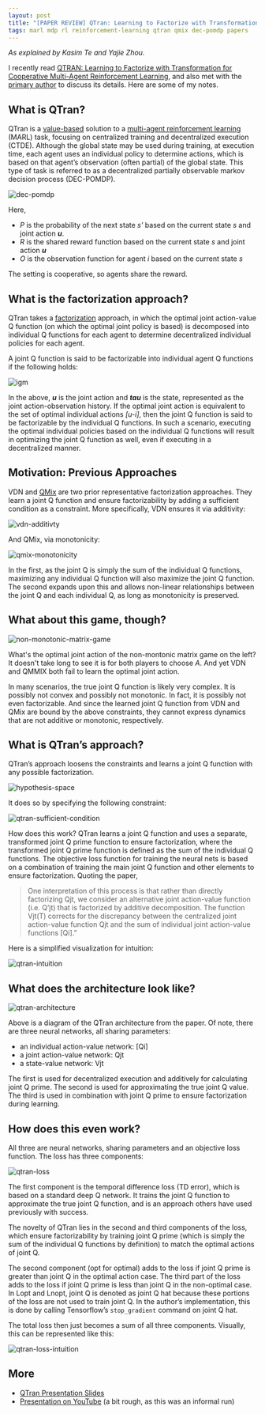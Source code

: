 ```yaml
---
layout: post
title: "[PAPER REVIEW] QTran: Learning to Factorize with Transformation"
tags: marl mdp rl reinforcement-learning qtran qmix dec-pomdp papers
---
```


*As explained by Kasim Te and Yajie Zhou.*

I recently
read 
[QTRAN: Learning to Factorize with Transformation for Cooperative Multi-Agent Reinforcement Learning](https://arxiv.org/abs/1905.05408),
and also met with the [primary author](https://github.com/Sonkyunghwan) to discuss its
details. Here are some of my notes.

## What is QTran?

QTran is a [value-based](https://lilianweng.github.io/lil-log/2018/02/19/a-long-peek-into-reinforcement-learning.html#value-estimation) solution to
a [multi-agent reinforcement learning](https://github.com/LantaoYu/MARL-Papers) (MARL) task, focusing
on centralized training and decentralized execution
(CTDE). Although the global state may be used during training, at
execution time, each agent uses an individual policy to determine
actions, which is based on that agent’s observation (often partial) of
the global state. This type of task is referred to as a decentralized
partially observable markov decision process (DEC-POMDP). 

![dec-pomdp](/assets/images/qtran/dec-pomdp.png)

Here, 

* *P* is the probability of the next state *s'* based on the current state *s* and joint action ***u***.
* *R* is the shared reward function based on the current state *s* and joint action ***u***
* *O* is the observation function for agent *i* based on the current state *s*

The setting is cooperative, so agents share the reward.

## What is the factorization approach?

QTran takes
a [factorization](https://en.wikipedia.org/wiki/Factorization)
approach, in which the optimal joint action-value Q function (on which
the optimal joint policy is based) is decomposed into individual Q
functions for each agent to determine decentralized individual
policies for each agent.

A joint Q function is said to be factorizable into individual agent Q
functions if the following holds:

![igm](/assets/images/qtran/igm.png)

In the above, ***u*** is the joint action and ***tau*** is the state, represented
as the joint action-observation history. If the optimal joint action
is equivalent to the set of optimal individual actions *[u-i]*, then
the joint Q function is said to be factorizable by the individual Q
functions. In such a scenario, executing the optimal individual policies based
on the individual Q functions will result in optimizing the joint Q
function as well, even if executing in a decentralized manner.

## Motivation: Previous Approaches

VDN and [QMix](https://arxiv.org/abs/1803.11485) are two prior representative factorization
approaches. They learn a joint Q function and ensure factorizability
by adding a sufficient condition as a constraint. More specifically,
VDN ensures it via additivity:

![vdn-additivty](/assets/images/qtran/vdn-additivity.png)

And QMix, via monotonicity:

![qmix-monotonicity](/assets/images/qtran/qmix-monotonicity.png)

In the first, as the joint Q is simply the sum of the individual Q
functions, maximizing any individual Q function will also maximize the
joint Q function. The second expands upon this and allows non-linear
relationships between the joint Q and each individual Q, as long as
monotonicity is preserved.

## What about this game, though?

![non-monotonic-matrix-game](/assets/images/qtran/non-monotonic-matrix-game.png)

What's the optimal joint action of the non-montonic matrix game on the
left? It doesn't take long to see it is for both players to choose
*A*. And yet VDN and QMMIX both fail to learn the optimal joint action.

In many scenarios, the true joint Q function is likely very
complex. It is possibly not convex and possibly not monotonic. In
fact, it is possibly not even factorizable. And since the learned
joint Q function from VDN and QMix are bound by the above constraints,
they cannot express dynamics that are not additive or monotonic,
respectively.

## What is QTran’s approach?

QTran’s approach loosens the constraints and learns a joint Q function
with any possible factorization.

![hypothesis-space](/assets/images/qtran/hypothesis-space.png)

It does so by specifying the following constraint:

![qtran-sufficient-condition](/assets/images/qtran/qtran-sufficient-condition.png)

How does this work? QTran learns a joint Q function and uses a
separate, transformed joint Q prime function to ensure factorization,
where the transformed joint Q prime function is defined as the sum of
the individual Q functions. The objective loss function for training
the neural nets is based on a combination of training the main joint Q
function and other elements to ensure factorization. Quoting the
paper,

> One interpretation of this process is that rather than directly
 factorizing Qjt, we consider an alternative joint action-value
 function (i.e. Q’jt) that is factorized by additive
 decomposition. The function Vjt(T) corrects for the discrepancy
 between the centralized joint action-value function Qjt and the sum
 of individual joint action-value functions [Qi].”
 
Here is a simplified visualization for intuition:

![qtran-intuition](/assets/images/qtran/qtran-intuition.png)

## What does the architecture look like?

![qtran-architecture](/assets/images/qtran/qtran-architecture.png)

Above is a diagram of the QTran architecture from the paper. Of note,
there are three neural networks, all sharing parameters:

* an individual action-value network: [Qi]
* a joint action-value network: Qjt
* a state-value network: Vjt

The first is used for decentralized execution and additively for
calculating joint Q prime. The second is used for approximating the
true joint Q value. The third is used in combination with joint Q
prime to ensure factorization during learning.

## How does this even work?

All three are neural networks, sharing parameters and an objective
loss function. The loss has three components:

![qtran-loss](/assets/images/qtran/qtran-loss.png)

The first component is the temporal difference loss (TD error), which
is based on a standard deep Q network. It trains the joint Q function
to approximate the true joint Q function, and is an approach others
have used previously with success.

The novelty of QTran lies in the second and third components of the
loss, which ensure factorizability by training joint Q prime (which is
simply the sum of the individual Q functions by definition) to match
the optimal actions of joint Q.

The second component (opt for optimal) adds to the loss if joint Q
prime is greater than joint Q in the optimal action case. The third
part of the loss adds to the loss if joint Q prime is less than joint
Q in the non-optimal case. In Lopt and Lnopt, joint Q is denoted as
joint Q hat because these portions of the loss are not used to train
joint Q. In the author’s implementation, this is done by calling
Tensorflow’s `stop_gradient` command on joint Q hat.

The total loss then just becomes a sum of all three
components. Visually, this can be represented like this:

![qtran-loss-intuition](/assets/images/qtran/qtran-loss-intuition.png)

## More

* [QTran Presentation Slides](https://docs.google.com/presentation/d/1bamDeYgYZTo2Ty-npoCy5FSekltOdRju24_tDDH95zQ/edit?usp=sharing)
* [Presentation on YouTube](https://youtu.be/BO0RZw3RHVg) (a bit rough, as this was an informal run)


